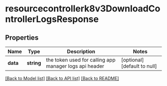 # resourcecontrollerk8v3DownloadControllerLogsResponse

## Properties
Name | Type | Description | Notes
------------ | ------------- | ------------- | -------------
**data** | **string** | the token used for calling app manager logs api header | [optional] [default to null]

[[Back to Model list]](../README.md#documentation-for-models) [[Back to API list]](../README.md#documentation-for-api-endpoints) [[Back to README]](../README.md)


